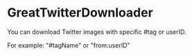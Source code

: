 # GreatTwitterDownloader
You can download Twitter images with specific #tag or userID.

For example: "#tagName" or "from:userID"

